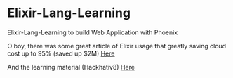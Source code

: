 # Elixir-Lang-Learning
Elixir-Lang-Learning to build Web Application with Phoenix

O boy, there was some great article of Elixir usage that greatly saving cloud cost up to 95% (saved up $2M)
[Here](https://paraxial.io/blog/elixir-savings)

And the learning material (Hackhativ8)
[Here](https://twitter.com/rizafahmi22/status/1590171567274618880?s=20)
